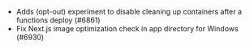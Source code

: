- Adds (opt-out) experiment to disable cleaning up containers after a functions deploy (#6861)
- Fix Next.js image optimization check in app directory for Windows (#6930)
